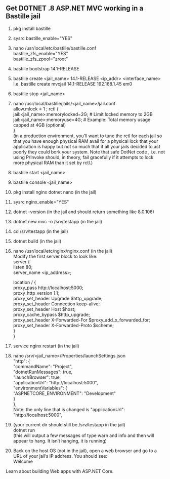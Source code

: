 ## Get DOTNET .8 ASP.NET MVC working in a Bastille jail

1. pkg  install bastille  
2. sysrc bastille_enable="YES"  
3. nano /usr/local/etc/bastille/bastille.conf  
bastille_zfs_enable="YES"                                                 
bastille_zfs_zpool="zroot"                                                  
4. bastille bootstrap 14.1-RELEASE  
5. bastille create <jail_name> 14.1-RELEASE <ip_addr> <interface_name>
I.e. bastille create mvcjail 14.1-RELEASE 192.168.1.45 em0  
6. bastille stop <jail_name>  
7. nano /usr/local/bastille/jails/<jail_name>/jail.conf  
allow.mlock = 1 ;
rctl {  
    jail:<jail_name>:memorylocked=2G;  # Limit locked memory to 2GB  
    jail:<jail_name>:memoryuse=4G;     # Example: Total memory usage capped at 4GB (optional)  
    }  
(in a production environment, you'll want to tune the rctl for each jail so that you have enough physical RAM avail for a physical lock that your application is happy but not so much that if all your jails decided to act poorly they could bork your system.  Note that safe DotNet code , i.e. not using P/Invoke should, in theory, fail gracefully if it attempts to lock more physical RAM than it set by rctl.)  

9. bastille start <jail_name>  
10. bastille console <jail_name>  
11. pkg install nginx dotnet nano  (in the jail)   
12. sysrc nginx_enable="YES"  
13. dotnet –version  (in the jail and should return something like 8.0.106)   
14. dotnet new mvc -o /srv/testapp (in the jail)   
15. cd /srv/testapp   (in the jail)   
16. dotnet build   (in the jail)   
17. nano /usr/local/etc/nginx/nginx.conf  (in the jail)   
Modify the first server block to look like:  
server {  
    listen 80;  
    server_name <ip_address>;  

    location / {  
        proxy_pass         http://localhost:5000;  
        proxy_http_version 1.1;  
        proxy_set_header   Upgrade $http_upgrade;  
        proxy_set_header   Connection keep-alive;  
        proxy_set_header   Host $host;  
        proxy_cache_bypass $http_upgrade;  
        proxy_set_header   X-Forwarded-For $proxy_add_x_forwarded_for;  
        proxy_set_header   X-Forwarded-Proto $scheme;  
    }  
}  
18. service nginx restart (in the jail)   
19. nano /srv/<jail_name>/Properties/launchSettings.json  
    "http": {  
      "commandName": "Project",  
      "dotnetRunMessages": true,  
      "launchBrowser": true,  
      "applicationUrl": "http://localhost:5000",  
      "environmentVariables": {  
        "ASPNETCORE_ENVIRONMENT": "Development"  
      }  
    },  
Note: the only line that is changed is "applicationUrl": "http://localhost:5000",  
20. (your current dir should still be /srv/testapp in the jail)  
dotnet run  
(this will output a few messages of type warn and info and then will appear to hang. It isn’t hanging, it is running)  
21. Back on the host OS (not in the jail), open a web browser and go to a URL of your jail’s IP address.  You should see:   
Welcome  
  
Learn about building Web apps with ASP.NET Core.  




